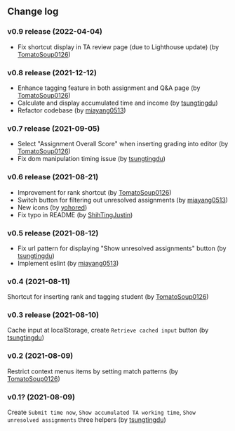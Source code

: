 ## Change log

### v0.9 release (2022-04-04)

- Fix shortcut display in TA review page (due to Lighthouse update) (by [TomatoSoup0126](https://github.com/TomatoSoup0126))

### v0.8 release (2021-12-12)

- Enhance tagging feature in both assignment and Q&A page (by [TomatoSoup0126](https://github.com/TomatoSoup0126))
- Calculate and display accumulated time and income (by [tsungtingdu](https://github.com/tsungtingdu))
- Refactor codebase (by [miayang0513](https://github.com/miayang0513))

### v0.7 release (2021-09-05)

- Select "Assignment Overall Score" when inserting grading into editor (by [TomatoSoup0126](https://github.com/TomatoSoup0126))
- Fix dom manipulation timing issue (by [tsungtingdu](https://github.com/tsungtingdu))

### v0.6 release (2021-08-21)

- Improvement for rank shortcut (by [TomatoSoup0126](https://github.com/TomatoSoup0126))
- Switch button for filtering out unresolved assignments (by [miayang0513](https://github.com/miayang0513))
- New icons (by [yohored](https://github.com/yohored))
- Fix typo in README (by [ShihTingJustin](https://github.com/ShihTingJustin))

### v0.5 release (2021-08-12)

- Fix url pattern for displaying "Show unresolved assignments" button (by [tsungtingdu](https://github.com/tsungtingdu))
- Implement eslint (by [miayang0513](https://github.com/miayang0513))

### v0.4 (2021-08-11)

Shortcut for inserting rank and tagging student (by [TomatoSoup0126](https://github.com/TomatoSoup0126))

### v0.3 release (2021-08-10)

Cache input at localStorage, create `Retrieve cached input` button (by [tsungtingdu](https://github.com/tsungtingdu))

### v0.2 (2021-08-09)

Restrict context menus items by setting match patterns (by [TomatoSoup0126](https://github.com/TomatoSoup0126))

### v0.1? (2021-08-09)

Create `Submit time now`, `Show accumulated TA working time`, `Show unresolved assignments` three helpers (by [tsungtingdu](https://github.com/tsungtingdu))
